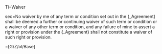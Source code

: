 Ti=Waiver

sec=No waiver by me of any term or condition set out in the {_Agreement} shall be deemed a further or continuing waiver of such term or condition or a waiver of any other term or condition, and any failure of mine to assert a right or provision under the {_Agreement} shall not constitute a waiver of such right or provision.

=[G/Z/ol/Base]
